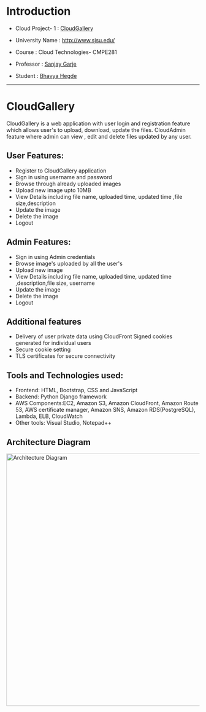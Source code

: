 # Introduction

* Cloud Project- 1 : [CloudGallery](https://cloudgallery.space/)

* University Name : http://www.sjsu.edu/

* Course : Cloud Technologies- CMPE281

* Professor : [Sanjay Garje](https://www.linkedin.com/in/sanjaygarje/)

* Student : [Bhavya Hegde](www.linkedin.com/in/bhavya-hegde-145b9b123)

<hr>

 # CloudGallery
 
CloudGallery is a web application with user login and registration feature which allows user's to upload, download, update the files. 
CloudAdmin feature where admin can view , edit and delete files updated by any user.

## User Features:
* Register to CloudGallery application
* Sign in using username and password
* Browse through already uploaded images
* Upload new image upto 10MB
* View Details including file name, uploaded time, updated time ,file size,description
* Update the image
* Delete the image
* Logout

## Admin Features:
* Sign in using Admin credentials
* Browse image's uploaded by all the user's
* Upload new image
* View Details including file name, uploaded time, updated time ,description,file size, username
* Update the image
* Delete the image
* Logout

## Additional features
* Delivery of user private data using CloudFront Signed cookies generated for individual users
* Secure cookie setting
* TLS certificates for secure connectivity




 ## Tools and Technologies used:
  * Frontend: HTML, Bootstrap, CSS and JavaScript
  * Backend: Python Django framework
  * AWS Components:EC2, Amazon S3, Amazon CloudFront, Amazon Route 53, AWS certificate manager, Amazon SNS, Amazon RDS(PostgreSQL), Lambda, ELB, CloudWatch
  * Other tools: Visual Studio, Notepad++
  
  
 ## Architecture Diagram
 <img width="658" alt="Architecture Diagram" src="https://user-images.githubusercontent.com/85700971/195241871-2cb92f2e-e0c5-4a26-8c46-fc5172fc0fa1.png">

 
